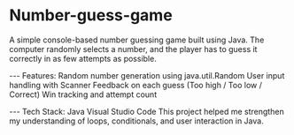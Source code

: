 # Number-guess-game
A simple console-based number guessing game built using Java.
The computer randomly selects a number, and the player has to guess it correctly in as few attempts as possible.

--- Features:
Random number generation using java.util.Random
User input handling with Scanner
Feedback on each guess (Too high / Too low / Correct)
Win tracking and attempt count

--- Tech Stack:
Java
Visual Studio Code
This project helped me strengthen my understanding of loops, conditionals, and user interaction in Java.
